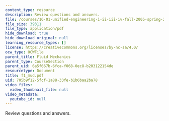 ```yaml
---
content_type: resource
description: Review questions and answers.
file: /courses/16-01-unified-engineering-i-ii-iii-iv-fall-2005-spring-2006/705b9f125fcf1a8833feb1b6baa2ba78_f1_mud.pdf
file_size: 39311
file_type: application/pdf
hide_download: true
hide_download_original: null
learning_resource_types: []
license: https://creativecommons.org/licenses/by-nc-sa/4.0/
ocw_type: OCWFile
parent_title: Fluid Mechanics
parent_type: CourseSection
parent_uid: 6a5f667b-6fca-f068-0ec8-b203122154de
resourcetype: Document
title: f1_mud.pdf
uid: 705b9f12-5fcf-1a88-33fe-b1b6baa2ba78
video_files:
  video_thumbnail_file: null
video_metadata:
  youtube_id: null
---
```

Review questions and answers.